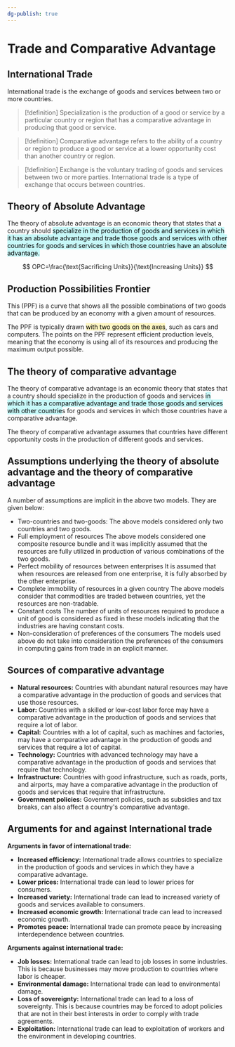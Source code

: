 ```yaml
---
dg-publish: true
---
```


# Trade and Comparative Advantage  
## International Trade

International trade is the exchange of goods and services between two or more countries. 


> [!definition]
> Specialization is the production of a good or service by a particular country or region that has a comparative advantage in producing that good or service. 

> [!definition]
> Comparative advantage refers to the ability of a country or region to produce a good or service at a lower opportunity cost than another country or region.

> [!definition]
> Exchange is the voluntary trading of goods and services between two or more parties. International trade is a type of exchange that occurs between countries.


## Theory of Absolute Advantage
The theory of absolute advantage is an economic theory that states that a country should <mark style="background: #ABF7F7A6;">specialize in the production of goods and services in which it has an absolute advantage and trade those goods and services with other countries for goods and services in which those countries have an absolute advantage.</mark>

$$
OPC=\frac{\text{Sacrificing Units}}{\text{Increasing Units}}
$$

## Production Possibilities Frontier
This (PPF) is a curve that shows all the possible combinations of two goods that can be produced by an economy with a given amount of resources. 

The PPF is typically drawn <mark style="background: #FFF3A3A6;">with two goods on the axes</mark>, such as cars and computers. The points on the PPF represent efficient production levels, meaning that the economy is using all of its resources and producing the maximum output possible.


## The theory of comparative advantage  
The theory of comparative advantage is an economic theory that states that a country should specialize in the production of goods and services <mark style="background: #ABF7F7A6;">in which it has a comparative advantage and trade those goods and services with other countrie</mark>s for goods and services in which those countries have a comparative advantage.

The theory of comparative advantage assumes that countries have different opportunity costs in the production of different goods and services. 


## Assumptions underlying the theory of absolute advantage  and the theory of comparative advantage  

A number of assumptions are implicit in the above two models. They are given below:

- Two-countries and two-goods:  The above models considered only two countries and two goods. 
- Full employment of resources  The above models considered one composite resource bundle and it was  implicitly assumed that the resources are fully utilized in production of various  combinations of the two goods. 
- Perfect mobility of resources between enterprises  It is assumed that when resources are released from one enterprise, it is fully  absorbed by the other enterprise.
- Complete immobility of resources in a given country  The above models consider that commodities are traded between countries, yet  the resources are non-tradable. 
- Constant costs  The number of units of resources required to produce a unit of good is considered  as fixed in these models indicating that the industries are having constant costs.  
- Non-consideration of preferences of the consumers  The models used above do not take into consideration the preferences of the  consumers in computing gains from trade in an explicit manner.

## Sources of comparative advantage  
- **Natural resources:** Countries with abundant natural resources may have a comparative advantage in the production of goods and services that use those resources.
- **Labor:** Countries with a skilled or low-cost labor force may have a comparative advantage in the production of goods and services that require a lot of labor. 
- **Capital:** Countries with a lot of capital, such as machines and factories, may have a comparative advantage in the production of goods and services that require a lot of capital.
- **Technology:** Countries with advanced technology may have a comparative advantage in the production of goods and services that require that technology. 
- **Infrastructure:** Countries with good infrastructure, such as roads, ports, and airports, may have a comparative advantage in the production of goods and services that require that infrastructure. 
- **Government policies:** Government policies, such as subsidies and tax breaks, can also affect a country's comparative advantage. 


## Arguments for and against International trade  

**Arguments in favor of international trade:**

- **Increased efficiency:** International trade allows countries to specialize in the production of goods and services in which they have a comparative advantage. 
- **Lower prices:** International trade can lead to lower prices for consumers.
- **Increased variety:** International trade can lead to increased variety of goods and services available to consumers. 
- **Increased economic growth:** International trade can lead to increased economic growth. 
- **Promotes peace:** International trade can promote peace by increasing interdependence between countries.

**Arguments against international trade:**

- **Job losses:** International trade can lead to job losses in some industries. This is because businesses may move production to countries where labor is cheaper.
- **Environmental damage:** International trade can lead to environmental damage. 
- **Loss of sovereignty:** International trade can lead to a loss of sovereignty. This is because countries may be forced to adopt policies that are not in their best interests in order to comply with trade agreements.
- **Exploitation:** International trade can lead to exploitation of workers and the environment in developing countries.